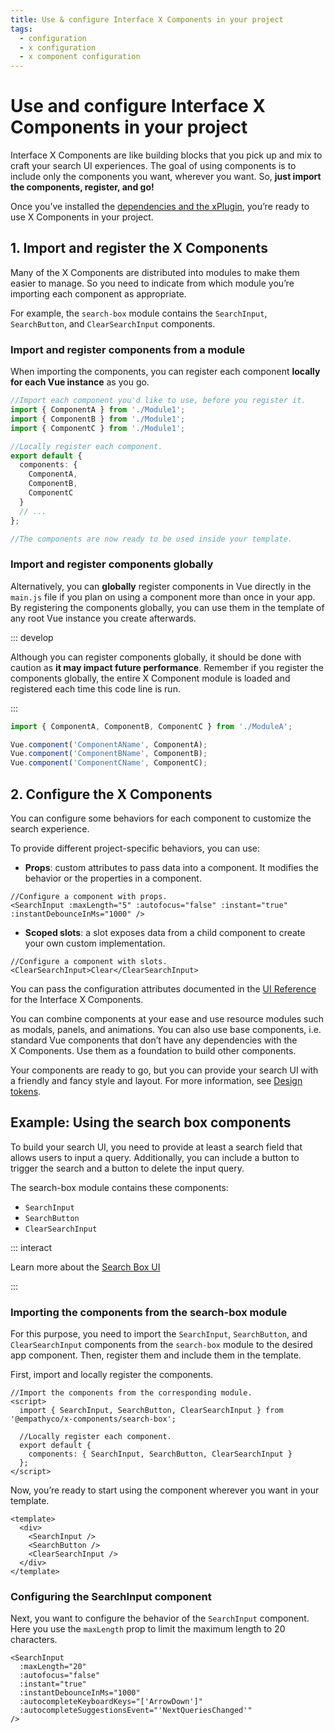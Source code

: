 ```yaml
---
title: Use & configure Interface X Components in your project
tags:
  - configuration
  - x configuration
  - x component configuration
---
```


# Use and configure Interface X Components in your project

Interface&nbsp;X&nbsp;Components are like building blocks that you pick up and mix to craft your
search UI experiences. The goal of using components is to include only the components you want,
wherever you want. So, **just import the components, register, and go!**

Once you’ve installed the
[dependencies and the xPlugin](web-x-components-integration-guide.md#1-install-the-dependencies),
you’re ready to use X&nbsp;Components in your project.

## 1. Import and register the X Components

Many of the X&nbsp;Components are distributed into modules to make them easier to manage. So you
need to indicate from which module you’re importing each component as appropriate.

For example, the `search-box` module contains the `SearchInput`, `SearchButton`, and
`ClearSearchInput` components.

### Import and register components from a module

When importing the components, you can register each component **locally for each Vue instance** as
you go.

```typescript
//Import each component you'd like to use, before you register it.
import { ComponentA } from './Module1';
import { ComponentB } from './Module1';
import { ComponentC } from './Module1';

//Locally register each component.
export default {
  components: {
    ComponentA,
    ComponentB,
    ComponentC
  }
  // ...
};

//The components are now ready to be used inside your template.
```

### Import and register components globally

Alternatively, you can **globally** register components in Vue directly in the `main.js` file if you
plan on using a component more than once in your app. By registering the components globally, you
can use them in the template of any root Vue instance you create afterwards.

::: develop

Although you can register components globally, it should be done with caution as **it may impact
future performance**. Remember if you register the components globally, the entire X&nbsp;Component
module is loaded and registered each time this code line is run.

:::

```typescript
import { ComponentA, ComponentB, ComponentC } from './ModuleA';

Vue.component('ComponentAName', ComponentA);
Vue.component('ComponentBName', ComponentB);
Vue.component('ComponentCName', ComponentC);
```

## 2. Configure the X Components

You can configure some behaviors for each component to customize the search experience.

To provide different project-specific behaviors, you can use:

- **Props**: custom attributes to pass data into a component. It modifies the behavior or the
  properties in a component.

```vue
//Configure a component with props.
<SearchInput :maxLength="5" :autofocus="false" :instant="true" :instantDebounceInMs="1000" />
```

- **Scoped slots**: a slot exposes data from a child component to create your own custom
  implementation.

```vue
//Configure a component with slots.
<ClearSearchInput>Clear</ClearSearchInput>
```

You can pass the configuration attributes documented in the
[UI Reference](/develop-empathy-platform/ui-reference/) for the Interface&nbsp;X&nbsp;Components.

You can combine components at your ease and use resource modules such as modals, panels, and
animations. You can also use base components, i.e. standard Vue components that don’t have any
dependencies with the X&nbsp;Components. Use them as a foundation to build other components.

Your components are ready to go, but you can provide your search UI with a friendly and fancy style
and layout. For more information, see
[Design tokens](https://github.com/empathyco/x/blob/main/packages/x-components/contributing/design-system.md).

<!--If you want to support multiple languages, you can use the [x-translation](https://github.com/empathyco/x/tree/main/packages/x-translations) library to manage localization options.-->

## Example: Using the search box components

To build your search UI, you need to provide at least a search field that allows users to input a
query. Additionally, you can include a button to trigger the search and a button to delete the input
query.

The search-box module contains these components:

- `SearchInput`
- `SearchButton`
- `ClearSearchInput`

::: interact

Learn more about the
[Search Box UI](/explore-empathy-platform/experience-search-&-discovery/search-box.md)

:::

### Importing the components from the search-box module

For this purpose, you need to import the `SearchInput`, `SearchButton`, and `ClearSearchInput`
components from the `search-box` module to the desired app component. Then, register them and
include them in the template.

First, import and locally register the components.

```vue
//Import the components from the corresponding module.
<script>
  import { SearchInput, SearchButton, ClearSearchInput } from '@empathyco/x-components/search-box';

  //Locally register each component.
  export default {
    components: { SearchInput, SearchButton, ClearSearchInput }
  };
</script>
```

Now, you’re ready to start using the component wherever you want in your template.

```vue
<template>
  <div>
    <SearchInput />
    <SearchButton />
    <ClearSearchInput />
  </div>
</template>
```

### Configuring the SearchInput component

Next, you want to configure the behavior of the `SearchInput` component. Here you use the
`maxLength` prop to limit the maximum length to 20 characters.

```vue
<SearchInput
  :maxLength="20"
  :autofocus="false"
  :instant="true"
  :instantDebounceInMs="1000"
  :autocompleteKeyboardKeys="['ArrowDown']"
  :autocompleteSuggestionsEvent="'NextQueriesChanged'"
/>
```

